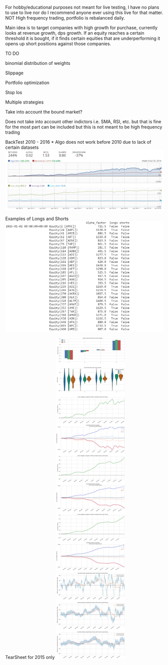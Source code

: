 For hobby/educational purposes not meant for live testing, I have no plans to use to live nor do I recommend anyone ever using this live for that matter.
NOT High frequency trading, portfolio is rebalanced daily.

Main idea is to target companies with high growth for purchase, currently looks at revenue growth, dps growth.  If an equity reaches a certain threshold it is bought, if it finds certain equities that are underperforming it opens up short positions against those companies. 


TO DO

binomial distribution of weights

Slippage 

Portfolio optimization 

Stop los

Multiple strategies  

Take into account the bound market? 



Does not take into account other indictors i.e. SMA, RSI, etc. but that is fine for the most part can be included but this is not meant to be high frequency trading 



BackTest 2010 - 2016 * Algo does not work before 2010 due to lack of certain datasets 
![](images/BaseBackTest.PNG)




Examples of Longs and Shorts
![](images/2015List.PNG)






TearSheet for 2015 only
![](images/TearSheet.png)
